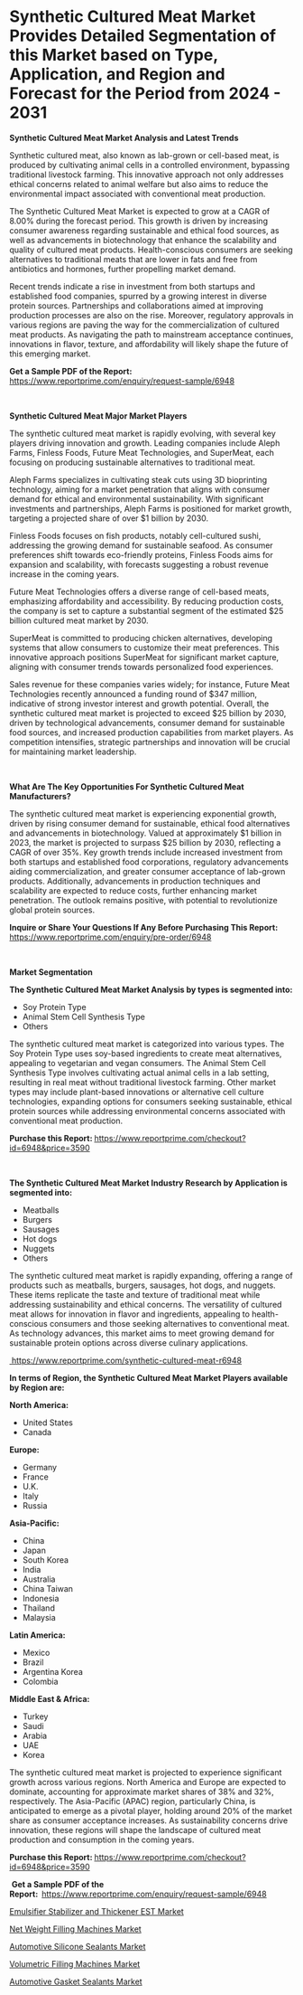 <p><h1>Synthetic Cultured Meat Market Provides Detailed Segmentation of this Market based on Type, Application, and Region and Forecast for the Period from 2024 - 2031</h1></p><p><strong>Synthetic Cultured Meat Market Analysis and Latest Trends</strong></p>
<p><p>Synthetic cultured meat, also known as lab-grown or cell-based meat, is produced by cultivating animal cells in a controlled environment, bypassing traditional livestock farming. This innovative approach not only addresses ethical concerns related to animal welfare but also aims to reduce the environmental impact associated with conventional meat production.</p><p>The Synthetic Cultured Meat Market is expected to grow at a CAGR of 8.00% during the forecast period. This growth is driven by increasing consumer awareness regarding sustainable and ethical food sources, as well as advancements in biotechnology that enhance the scalability and quality of cultured meat products. Health-conscious consumers are seeking alternatives to traditional meats that are lower in fats and free from antibiotics and hormones, further propelling market demand.</p><p>Recent trends indicate a rise in investment from both startups and established food companies, spurred by a growing interest in diverse protein sources. Partnerships and collaborations aimed at improving production processes are also on the rise. Moreover, regulatory approvals in various regions are paving the way for the commercialization of cultured meat products. As navigating the path to mainstream acceptance continues, innovations in flavor, texture, and affordability will likely shape the future of this emerging market.</p></p>
<p><strong>Get a Sample PDF of the Report:&nbsp;</strong> <a href="https://www.reportprime.com/enquiry/request-sample/6948?utm_campaign=11&utm_medium=2&utm_source=Github&utm_content=ia&utm_term=18102024&utm_id=synthetic-cultured-meat">https://www.reportprime.com/enquiry/request-sample/6948</a></p>
<p>&nbsp;</p>
<p><strong>Synthetic Cultured Meat Major Market Players</strong></p>
<p><p>The synthetic cultured meat market is rapidly evolving, with several key players driving innovation and growth. Leading companies include Aleph Farms, Finless Foods, Future Meat Technologies, and SuperMeat, each focusing on producing sustainable alternatives to traditional meat.</p><p>Aleph Farms specializes in cultivating steak cuts using 3D bioprinting technology, aiming for a market penetration that aligns with consumer demand for ethical and environmental sustainability. With significant investments and partnerships, Aleph Farms is positioned for market growth, targeting a projected share of over $1 billion by 2030.</p><p>Finless Foods focuses on fish products, notably cell-cultured sushi, addressing the growing demand for sustainable seafood. As consumer preferences shift towards eco-friendly proteins, Finless Foods aims for expansion and scalability, with forecasts suggesting a robust revenue increase in the coming years.</p><p>Future Meat Technologies offers a diverse range of cell-based meats, emphasizing affordability and accessibility. By reducing production costs, the company is set to capture a substantial segment of the estimated $25 billion cultured meat market by 2030.</p><p>SuperMeat is committed to producing chicken alternatives, developing systems that allow consumers to customize their meat preferences. This innovative approach positions SuperMeat for significant market capture, aligning with consumer trends towards personalized food experiences.</p><p>Sales revenue for these companies varies widely; for instance, Future Meat Technologies recently announced a funding round of $347 million, indicative of strong investor interest and growth potential. Overall, the synthetic cultured meat market is projected to exceed $25 billion by 2030, driven by technological advancements, consumer demand for sustainable food sources, and increased production capabilities from market players. As competition intensifies, strategic partnerships and innovation will be crucial for maintaining market leadership.</p></p>
<p>&nbsp;</p>
<p><strong>What Are The Key Opportunities For Synthetic Cultured Meat Manufacturers?</strong></p>
<p><p>The synthetic cultured meat market is experiencing exponential growth, driven by rising consumer demand for sustainable, ethical food alternatives and advancements in biotechnology. Valued at approximately $1 billion in 2023, the market is projected to surpass $25 billion by 2030, reflecting a CAGR of over 35%. Key growth trends include increased investment from both startups and established food corporations, regulatory advancements aiding commercialization, and greater consumer acceptance of lab-grown products. Additionally, advancements in production techniques and scalability are expected to reduce costs, further enhancing market penetration. The outlook remains positive, with potential to revolutionize global protein sources.</p></p>
<p><strong>Inquire or Share Your Questions If Any Before Purchasing This Report:</strong> <a href="https://www.reportprime.com/enquiry/pre-order/6948?utm_campaign=11&utm_medium=2&utm_source=Github&utm_content=ia&utm_term=18102024&utm_id=synthetic-cultured-meat">https://www.reportprime.com/enquiry/pre-order/6948</a></p>
<p>&nbsp;</p>
<p><strong>Market Segmentation</strong></p>
<p><strong>The Synthetic Cultured Meat Market Analysis by types is segmented into:</strong></p>
<p><ul><li>Soy Protein Type</li><li>Animal Stem Cell Synthesis Type</li><li>Others</li></ul></p>
<p><p>The synthetic cultured meat market is categorized into various types. The Soy Protein Type uses soy-based ingredients to create meat alternatives, appealing to vegetarian and vegan consumers. The Animal Stem Cell Synthesis Type involves cultivating actual animal cells in a lab setting, resulting in real meat without traditional livestock farming. Other market types may include plant-based innovations or alternative cell culture technologies, expanding options for consumers seeking sustainable, ethical protein sources while addressing environmental concerns associated with conventional meat production.</p></p>
<p><strong>Purchase this Report:&nbsp;</strong><a href="https://www.reportprime.com/checkout?id=6948&price=3590&utm_campaign=11&utm_medium=2&utm_source=Github&utm_content=ia&utm_term=18102024&utm_id=synthetic-cultured-meat">https://www.reportprime.com/checkout?id=6948&price=3590</a></p>
<p>&nbsp;</p>
<p><strong>The Synthetic Cultured Meat Market Industry Research by Application is segmented into:</strong></p>
<p><ul><li>Meatballs</li><li>Burgers</li><li>Sausages</li><li>Hot dogs</li><li>Nuggets</li><li>Others</li></ul></p>
<p><p>The synthetic cultured meat market is rapidly expanding, offering a range of products such as meatballs, burgers, sausages, hot dogs, and nuggets. These items replicate the taste and texture of traditional meat while addressing sustainability and ethical concerns. The versatility of cultured meat allows for innovation in flavor and ingredients, appealing to health-conscious consumers and those seeking alternatives to conventional meat. As technology advances, this market aims to meet growing demand for sustainable protein options across diverse culinary applications.</p></p>
<p><a href="https://www.reportprime.com/synthetic-cultured-meat-r6948?utm_campaign=11&utm_medium=2&utm_source=Github&utm_content=ia&utm_term=18102024&utm_id=synthetic-cultured-meat">&nbsp;https://www.reportprime.com/synthetic-cultured-meat-r6948</a></p>
<p><strong>In terms of Region, the Synthetic Cultured Meat Market Players available by Region are:</strong></p>
<p>
    <p> <strong> North America: </strong>
        <ul>
            <li>United States</li>
            <li>Canada</li>
        </ul>
        </p> 
    <p> <strong> Europe: </strong>
        <ul>
            <li>Germany</li>
            <li>France</li>
            <li>U.K.</li>
            <li>Italy</li>
            <li>Russia</li>
        </ul>
        </p> 
    <p> <strong> Asia-Pacific: </strong>
        <ul>
            <li>China</li>
            <li>Japan</li>
            <li>South Korea</li>
            <li>India</li>
            <li>Australia</li>
            <li>China Taiwan</li>
            <li>Indonesia</li>
            <li>Thailand</li>
            <li>Malaysia</li>
        </ul>
        </p> 
    <p> <strong> Latin America: </strong>
        <ul>
            <li>Mexico</li>
            <li>Brazil</li>
            <li>Argentina Korea</li>
            <li>Colombia</li>
        </ul>
        </p> 
    <p> <strong> Middle East & Africa: </strong>
        <ul>
            <li>Turkey</li>
            <li>Saudi</li>
            <li>Arabia</li>
            <li>UAE</li>
            <li>Korea</li>
        </ul>
    </p>
    </p>
<p><p>The synthetic cultured meat market is projected to experience significant growth across various regions. North America and Europe are expected to dominate, accounting for approximate market shares of 38% and 32%, respectively. The Asia-Pacific (APAC) region, particularly China, is anticipated to emerge as a pivotal player, holding around 20% of the market share as consumer acceptance increases. As sustainability concerns drive innovation, these regions will shape the landscape of cultured meat production and consumption in the coming years.</p></p>
<p><strong>Purchase this Report: </strong><a href="https://www.reportprime.com/checkout?id=6948&price=3590&utm_campaign=11&utm_medium=2&utm_source=Github&utm_content=ia&utm_term=18102024&utm_id=synthetic-cultured-meat">https://www.reportprime.com/checkout?id=6948&price=3590</a></p>
<p>&nbsp;<strong>Get a Sample PDF of the Report:&nbsp;&nbsp;</strong><a href="https://www.reportprime.com/enquiry/request-sample/6948?utm_campaign=11&utm_medium=2&utm_source=Github&utm_content=ia&utm_term=18102024&utm_id=synthetic-cultured-meat">https://www.reportprime.com/enquiry/request-sample/6948</a></p>
<p><strong></strong></p>
<p><p><a href="https://github.com/NancyAlvarado586/Market-Research-Report-List-1/blob/main/emulsifier-stabilizer-and-thickener-est-market.md?utm_campaign=11&utm_medium=2&utm_source=Github&utm_content=ia&utm_term=18102024&utm_id=synthetic-cultured-meat">Emulsifier Stabilizer and Thickener EST Market</a></p><p><a href="https://issuu.com/reportprime-2/docs/net-weight-filling-machines-market-_56554f470228f0?utm_campaign=11&utm_medium=2&utm_source=Github&utm_content=ia&utm_term=18102024&utm_id=synthetic-cultured-meat">Net Weight Filling Machines Market</a></p><p><a href="https://www.linkedin.com/pulse/global-automotive-silicone-sealants-market-analysis-trends-uykjc?utm_campaign=11&utm_medium=2&utm_source=Github&utm_content=ia&utm_term=18102024&utm_id=synthetic-cultured-meat">Automotive Silicone Sealants Market</a></p><p><a href="https://issuu.com/reportprime-2/docs/volumetric-filling-machines-market-_1f1b4b69f770a9?utm_campaign=11&utm_medium=2&utm_source=Github&utm_content=ia&utm_term=18102024&utm_id=synthetic-cultured-meat">Volumetric Filling Machines Market</a></p><p><a href="https://www.linkedin.com/pulse/automotive-gasket-sealants-revenue-growth-report-2024-2031-ew9xc?utm_campaign=11&utm_medium=2&utm_source=Github&utm_content=ia&utm_term=18102024&utm_id=synthetic-cultured-meat">Automotive Gasket Sealants Market</a></p></p>